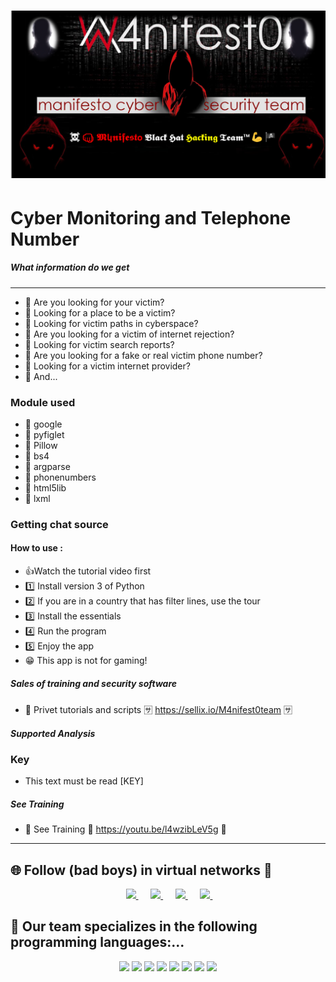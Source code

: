 # ![Locations](https://github.com/M4nifest0/M4nifest0_WhatsApp/blob/master/s.png) 
# Cyber Monitoring and Telephone Number

##### What information do we get
----------------------
- 📌 Are you looking for your victim?
- 📌 Looking for a place to be a victim?
- 📌 Looking for victim paths in cyberspace?
- 📌 Are you looking for a victim of internet rejection?
- 📌 Looking for victim search reports?
- 📌 Are you looking for a fake or real victim phone number?
- 📌 Looking for a victim internet provider?
- 📌 And...
### Module used
- 📍 google
- 📍 pyfiglet
- 📍 Pillow
- 📍 bs4
- 📍 argparse
- 📍 phonenumbers
- 📍 html5lib
- 📍 lxml
	
### Getting chat source
#### How to use :
- 👍Watch the tutorial video first
- 1️⃣ Install version 3 of Python
- 2️⃣ If you are in a country that has filter lines, use the tour
- 3️⃣ Install the essentials
- 4️⃣ Run the program
- 5️⃣ Enjoy the app
- 😁 This app is not for gaming!

##### Sales of training and security software
- 🛄 Privet tutorials and scripts 🈂️  https://sellix.io/M4nifest0team 🈂️

##### Supported Analysis
### Key
- This text must be read [KEY]

##### See Training 

- 🔞 See Training 🎥 https://youtu.be/l4wzibLeV5g  🎥


----------------------

<h2>🌐 Follow (bad boys) in virtual networks 📍</h2>
<p align="center">	
</a>&nbsp;&nbsp;&nbsp;&nbsp;
	<a href="https://t.me/M4nifest0">
		<img src="https://img.shields.io/badge/Telegram-%23000000.svg?&style=for-the-badge&logo=Telegram&logoColor=white" />
	</a>&nbsp;&nbsp;&nbsp;&nbsp;
	<a href="https://www.instagram.com/manifestoblackhathacking/">
		<img src="https://img.shields.io/badge/instagram-%23E4405F.svg?&style=for-the-badge&logo=instagram&logoColor=white" />
	</a>&nbsp;&nbsp;&nbsp;&nbsp;
	<a href="https://www.youtube.com/c/cybermonitoringhack4lx">
		<img src="https://img.shields.io/badge/youtube-%23FF0000.svg?&style=for-the-badge&logo=youtube&logoColor=white" />
	</a>&nbsp;&nbsp;&nbsp;&nbsp;
	<a href="https://twitter.com/_M4nifest0_">
		<img src="https://img.shields.io/badge/twitter-%231DA1F2.svg?&style=for-the-badge&logo=twitter&logoColor=white" />
	</a>&nbsp;&nbsp;&nbsp;&nbsp;
</p>

<h2>📌 Our team specializes in the following programming languages:...</h2>
<p align="center">	
	<img src="https://img.shields.io/badge/node.js%20-%2343853D.svg?&style=for-the-badge&logo=node.js&logoColor=white" />
        <img src="https://img.shields.io/badge/python%20-%2314354C.svg?&style=for-the-badge&logo=python&logoColor=white" />
	<img src="https://img.shields.io/badge/c%23%20-%23239120.svg?&style=for-the-badge&logo=c-sharp&logoColor=white" />
	<img src="https://img.shields.io/badge/java-%23ED8B00.svg?&style=for-the-badge&logo=java&logoColor=white" />
	<img src="https://img.shields.io/badge/php-%23777BB4.svg?&style=for-the-badge&logo=php&logoColor=white" />
	<img src="https://img.shields.io/badge/ruby-%23CC342D.svg?&style=for-the-badge&logo=ruby&logoColor=white" />
	<img src="https://img.shields.io/badge/perl-%2339457E.svg?&style=for-the-badge&logo=perl&logoColor=white" />
	<img src="https://img.shields.io/badge/c++%20-%2300599C.svg?&style=for-the-badge&logo=c%2B%2B&logoColor=white" />
</p>

